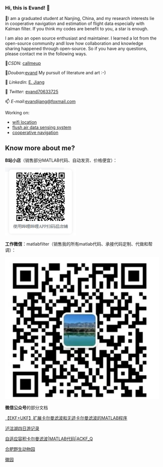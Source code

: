 ### Hi, this is Evand! 👋

🔭I am a graduated student at Nanjing, China, and my research interests lie in cooperative navigation and estimation of flight data especially with Kalman filter. If you think my codes are benefit to you, a star is enough.

I am also an open source enthusiast and maintainer. I learned a lot from the open-source community andI love how collaboration and knowledge sharing happened through open-source. So if you have any questions, please contact me in the following ways.

👯*CSDN*: <a href="https://blog.csdn.net/callmeup" target="_blank">callmeup</a> 

📖*Douban*:<a href="https://www.douban.com/people/170811349">evand</a> My pursuit of literature and art :-)

🌱 *Linkedin*: <a href="https://www.linkedin.com/in/%E4%BF%9D%E7%9D%BF-%E8%92%8B-966abb223" target="_blank">E. Jiang</a> 
 
💬 *Twitter*: <a href="https://twitter.com/evand70633725" target="_blank">evand70633725</a> 

📫 *E-mail*:evandjiang@foxmail.com

Working on:

- [wifi location](https://github.com/evandworld/wifi-location/)
- [flush air data sensing system](https://github.com/evandworld/FADSpublic)
- [cooperative navigation](https://github.com/evandworld/distributedCNpublic)

## Know more about me?
**B站小店**（销售部分MATLAB代码、自动发货、价格便宜）：

![image](https://github.com/evandworld/evandworld/blob/main/%E5%BE%AE%E4%BF%A1%E6%88%AA%E5%9B%BE_20250317184747.png)


**工作微信**：matlabfilter（销售我的所有matlab代码、承接代码定制、代做和帮调）：

![image](https://github.com/evandworld/evandworld/blob/main/%E5%BE%AE%E4%BF%A1%E6%88%AA%E5%9B%BE_20250317184820.png)


**微信公众号**的部分文档

[【EKF+UKF】扩展卡尔曼滤波和无迹卡尔曼滤波的MATLAB程序](https://mp.weixin.qq.com/s?__biz=MzI3NDYyNDY4OQ==&mid=2247484247&idx=1&sn=63ad2284348d8e676112a835def2dbce&chksm=eb107a89dc67f39f2f4894fd18765bbb364e61129de0670181ec61a3be4b5b39a1389c984d61&token=112691130&lang=zh_CN#rd)

[泸沽湖四日游记录](https://mp.weixin.qq.com/s/XOpd05QqJHVRZnUhP54hpg)

[自适应容积卡尔曼滤波|MATLAB代码|ACKF_Q](https://mp.weixin.qq.com/s?__biz=MzI3NDYyNDY4OQ==&mid=2247484273&idx=1&sn=deff2c47d2b2673657d43171418ed313&chksm=eb107aafdc67f3b9eb71737103ff3a832f3f909d22ff8052230cda9c9307ce60109e7b746dec&token=112691130&lang=zh_CN#rd)

[合肥野生动物园](https://mp.weixin.qq.com/s/IVpivtVqEzcaUPCExj6M-A)

[徽园](https://mp.weixin.qq.com/s/mONCOIqgM-7wcVZGdKpiPw)


<!--
**evandworld/evandworld** is a ✨ _special_ ✨ repository because its `README.md` (this file) appears on your GitHub profile.

Here are some ideas to get you started:

- 🔭 I’m currently working on ...
- 🌱 I’m currently learning ...
- 👯 I’m looking to collaborate on ...
- 🤔 I’m looking for help with ...
- 💬 Ask me about ...
- 📫 How to reach me: ...
- 😄 Pronouns: ...
- ⚡ Fun fact: ...
-->
